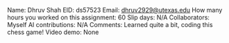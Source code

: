 Name: Dhruv Shah 
EID: ds57523 
Email: dhruv2929@utexas.edu 
How many hours you worked on this assignment: 60 
Slip days: N/A 
Collaborators: 
Myself 
AI contributions: N/A 
Comments: Learned quite a bit, coding this chess game! 
Video demo: None

